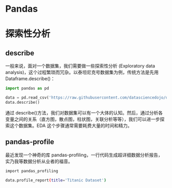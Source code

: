 # Pandas

# 探索性分析

## describe

一般来说，面对一个数据集，我们需要做一些探索性分析 (Exploratory data analysis)，这个过程繁琐而冗杂。以泰坦尼克号数据集为例，传统方法是先用 Dataframe.describe()：

```py
import pandas as pd

data = pd.read_csv('https://raw.githubusercontent.com/datasciencedojo/datasets/master/titanic.csv')
data.describe()
```

通过 describe()方法，我们对数据集可以有一个大体的认知。然后，通过分析各变量之间的关系（直方图，散点图，柱状图，关联分析等等），我们可以进一步探索这个数据集。EDA 这个步骤通常需要耗费大量的时间和精力。

## pandas-profile

最近发现一个神奇的库 pandas-profiling，一行代码生成超详细数据分析报告，实乃我等数据分析从业者的福音。

```sh
import pandas_profiling

data.profile_report(title='Titanic Dataset')
```
